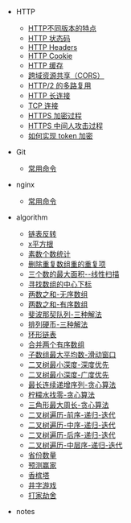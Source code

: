 * HTTP
  * [HTTP不同版本的特点](http/note6.md)
  * [HTTP 状态码](http/note1.md)
  * [HTTP Headers](http/note2.md)
  * [HTTP Cookie](http/note3.md)
  * [HTTP 缓存](http/note4.md)
  * [跨域资源共享（CORS）](http/note5.md)
  * [HTTP/2 的多路复用](http/note7.md)
  * [HTTP 长连接](http/note8.md)
  * [TCP 连接](http/note9.md)
  * [HTTPS 加密过程](http/note10.md)
  * [HTTPS 中间人攻击过程](http/note11.md)
  * [如何实现 token 加密](http/note12.md)

* Git
  * [常用命令](git/note1.md)

* nginx
  * [常用命令](nginx/note1.md)

* algorithm
  * [链表反转](algorithm/note1.md)
  * [x平方根](algorithm/note2.md)
  * [素数个数统计](algorithm/note3.md)
  * [删除重复数组重的重复项](algorithm/note4.md)
  * [三个数的最大面积--线性扫描](algorithm/note5.md)
  * [寻找数组的中心下标](algorithm/note6.md)
  * [两数之和-无序数组](algorithm/note7.md)
  * [两数之和-有序数组](algorithm/note8.md)
  * [斐波那契队列-三种解法](algorithm/note9.md)
  * [排列硬币-三种解法](algorithm/note10.md)
  * [环形链表](algorithm/note11.md)
  * [合并两个有序数组](algorithm/note12.md)
  * [子数组最大平均数-滑动窗口](algorithm/note13.md)
  * [二叉树最小深度-深度优先](algorithm/note14.md)
  * [二叉树最小深度-广度优先](algorithm/note15.md)
  * [最长连续递增序列-贪心算法](algorithm/note16.md)
  * [柠檬水找零-贪心算法](algorithm/note17.md)
  * [三角形最大周长-贪心算法](algorithm/note18.md)
  * [二叉树遍历-前序-递归-迭代](algorithm/note19.md)
  * [二叉树遍历-中序-递归-迭代](algorithm/note20.md)
  * [二叉树遍历-后序-递归-迭代](algorithm/note21.md)
  * [二叉树遍历-中层序-递归-迭代](algorithm/note22.md)
  * [省份数量](algorithm/note23.md)
  * [预测赢家](algorithm/note24.md)
  * [香槟塔](algorithm/note25.md)
  * [井字游戏](algorithm/note26.md)
  * [打家劫舍](algorithm/note27.md)

* notes
  